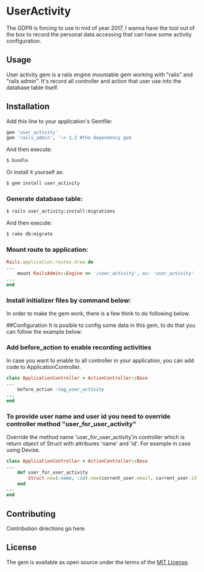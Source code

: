 # UserActivity
The GDPR is forcing to use in mid of year 2017, I wanna have the tool out of the box to record the personal data accessing that can have some activity configuration.  

## Usage
User activity gem is a rails engine mountable gem working with "rails" and "rails admin". It's record all controller and action that user use into the database table itself.   

## Installation
Add this line to your application's Gemfile:

```ruby
gem 'user_activity'
gem 'rails_admin', '~> 1.2 #the dependency gem
```

And then execute:
```bash
$ bundle
```

Or install it yourself as:
```bash
$ gem install user_activity
```

### Generate database table:
```bash
$ rails user_activity:install:migrations
```
And then execute:
```bash
$ rake db:migrate
```

### Mount route to application:
```ruby
Rails.application.routes.draw do
...
	mount RailsAdmin::Engine => '/user_activity', as: 'user_activity'
...
end
```
### Install initializer files by command below: 
In order to make the gem work, there is a few think to do following below. 

##Configuration
It is posible to config some data in this gem, to do that you can follow the example below:

### Add before_action to enable recording activities
In case you want to enable to all controller in your application, you can add code to ApplicationController.
```ruby
class ApplicationController < ActionController::Base
...
	before_action :log_user_activity
...
end
```

### To provide user name and user id you need to override controller method "user_for_user_activity"
Override the method name 'user_for_user_activity'in controller which is return object of Struct with attribures 'name' and 'id'. For example in case using Devise.
```ruby
class ApplicationController < ActionController::Base
...
	def user_for_user_activity
  		Struct.new(:name, :id).new(current_user.email, current_user.id)
	end
...
end
```

## Contributing
Contribution directions go here.

## License
The gem is available as open source under the terms of the [MIT License](http://opensource.org/licenses/MIT).
